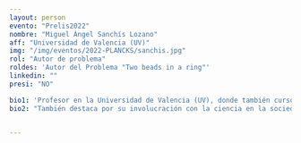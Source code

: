 ```yaml
---
layout: person
evento: "Prelis2022"
nombre: "Miguel Ángel Sanchís Lozano"
aff: "Universidad de Valencia (UV)"
img: "/img/eventos/2022-PLANCKS/sanchis.jpg"
rol: "Autor de problema"
roldes: 'Autor del Problema "Two beads in a ring"'
linkedin: ""
presi: "NO"

bio1: 'Profesor en la Universidad de Valencia (UV), donde también cursó sus estudios de licenciatura y doctorado con Premio Extraordinario. Su carrera profesional está íntimamente ligada al CERN, habiendo hecho allí su estancia postdoctoral y volviendo en numerosas ocasiones como "Corresponding Associate", posición otorgada a científicos experimentados para que continúen su investigación en física de partículas. Además, es miembro de la Colaboración ATLAS, el grupo internacional de científicos que diseñó y utiliza el detector ATLAS en el CERN. '
bio2: "También destaca por su involucración con la ciencia en la sociedad: es el actual vicepresidente de la RSEF y ha sido miembro del Comité Organizador y participante de actividades de divulgación como el Pint of Science, Ciencia en Acción y otras exposiciones científicas en la Ciudad de las Artes y la Ciencia de Valencia."


---
```

